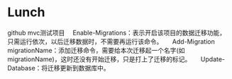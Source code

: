 # Lunch
   github  mvc测试项目 
 　Enable-Migrations：表示开启该项目的数据迁移功能，只需运行依次，以后迁移数据时，不需要再运行该命令。
　 Add-Migration migrationName：添加迁移命令，需要给本次迁移起一个名字(如migrationName)，这时还没有开始迁移，只是打上了迁移的标记。
　 Update-Database：将迁移更新到数据库中。
